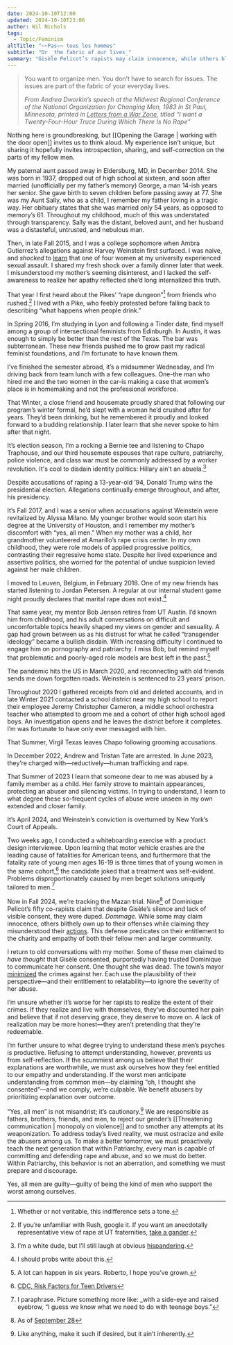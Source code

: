 ```yaml
---
date: 2024-10-10T12:00
updated: 2024-10-10T23:06
author: Wil Nichols
tags:
  - Topic/Feminism
altTitle: "~~Pas~~ tous les hommes"
subtitle: "Or _the fabric of our lives_"
summary: "Gisèle Pelicot’s rapists may claim innocence, while others blithely own up to their offenses. This defense predicates on their entitlement to the charity and empathy of both their fellow men and larger community."
---
```


> You want to organize men. You don’t have to search for issues. The issues are part of the fabric of your everyday lives.
>
> <cite>From Andrea Dworkin’s speech at the Midwest Regional Conference of the National Organization for Changing Men, 1983 in St Paul, Minnesota, printed in <u>Letters from a War Zone</u>, titled “I want a Twenty-Four-Hour Truce During Which There Is No Rape”</cite>

Nothing here is groundbreaking, but [[Opening the Garage | working with the door open]] invites us to think aloud. My experience isn’t unique, but sharing it hopefully invites introspection, sharing, and self-correction on the parts of my fellow men.

My paternal aunt passed away in Eldersburg, MD, in December 2014. She was born in 1937, dropped out of high school at sixteen, and soon after married (unofficially per my father’s memory) George, a man 14-ish years her senior. She gave birth to seven children before passing away at 77. She was my Aunt Sally, who as a child, I remember my father loving in a tragic way. Her obituary states that she was married only 54 years, as opposed to memory’s 61. Throughout my childhood, much of this was understated through transparency. Sally was the distant, beloved aunt, and her husband was a distasteful, untrusted, and nebulous man.

Then, in late Fall 2015, and I was a college sophomore when Ambra Gutierrez’s allegations against Harvey Weinstein first surfaced. I was naive, and _shocked_ to [learn](https://news.utexas.edu/2015/09/21/campus-sexual-assault-survey-details-prevalence-at-ut-austin/) that one of four women at my university experienced sexual assault. I shared my fresh shock over a family dinner later that week. I misunderstood my mother’s seeming disinterest, and I lacked the self-awareness to realize her apathy reflected she’d long internalized this truth.

That year I first heard about the Pikes’ “rape dungeon”[^1] from friends who rushed.[^2] I lived with a Pike, who feebly protested before falling back to describing “what happens when people drink.”

In Spring 2016, I’m studying in Lyon and following a Tinder date, find myself among a group of intersectional feminists from Edinburgh. In Austin, it was enough to simply be better than the rest of the Texas. The bar was subterranean. These new friends pushed me to grow past my radical feminist foundations, and I’m fortunate to have known them.

I’ve finished the semester abroad, it’s a midsummer Wednesday, and I’m driving back from team lunch with a few colleagues. One-the man who hired me and the two women in the car-is making a case that women’s place is in homemaking and not the professional workforce.

That Winter, a close friend and housemate proudly shared that following our program’s winter formal, he’d slept with a woman he’d crushed after for years. They’d been drinking, but he remembered it proudly and looked forward to a budding relationship. I later learn that she never spoke to him after that night.

It’s election season, I’m a rocking a Bernie tee and listening to Chapo Traphouse, and our third housemate espouses that rape culture, patriarchy, police violence, and class war must be commonly addressed by a worker revolution. It's cool to disdain identity politics: Hillary ain't an abuela.[^3]

Despite accusations of raping a 13-year-old ’94, Donald Trump wins the presidential election. Allegations continually emerge throughout, and after, his presidency.

It’s Fall 2017, and I was a senior when accusations against Weinstein were revitalized by Alyssa Milano. My younger brother would soon start his degree at the University of Houston, and I remember my mother’s discomfort with “yes, all men.” When my mother was a child, her grandmother volunteered at Amarillo’s rape crisis center. In my own childhood, they were role models of applied progressive politics, contrasting their regressive home state. Despite her lived experience and assertive politics, she worried for the potential of undue suspicion levied against her male children.

I moved to Leuven, Belgium, in February 2018. One of my new friends has started listening to Jordan Petersen. A regular at our internal student game night proudly declares that marital rape does not exist.[^4]

That same year, my mentor Bob Jensen retires from UT Austin. I’d known him from childhood, and his adult conversations on difficult and uncomfortable topics heavily shaped my views on gender and sexuality. A gap had grown between us as his distrust for what he called “transgender ideology” became a bullish disdain. With increasing difficulty I continued to engage him on pornography and patriarchy. I miss Bob, but remind myself that problematic and poorly-aged role models are best left in the past.[^5]

The pandemic hits the US in March 2020, and reconnecting with old friends sends me down forgotten roads.  Weinstein is sentenced to 23 years’ prison.

Throughout 2020 I gathered receipts from old and deleted accounts, and in late Winter 2021 contacted a school district near my high school to report their employee Jeremy Christopher Cameron, a middle school orchestra teacher who attempted to groom me and a cohort of other high school aged boys. An investigation opens and he leaves the district before it completes. I’m was fortunate to have only ever messaged with him.

That Summer, Virgil Texas leaves Chapo following grooming accusations.

In December 2022, Andrew and Tristan Tate are arrested. In June 2023, they’re charged with—reductively—human trafficking and rape.

That Summer of 2023 I learn that someone dear to me was abused by a family member as a child. Her family strove to maintain appearances, protecting an abuser and silencing victims. In trying to understand, I learn to what degree these so-frequent cycles of abuse were unseen in my own extended and closer family.

It’s April 2024, and Weinstein’s conviction is overturned by New York’s Court of Appeals.

Two weeks ago, I conducted a whiteboarding exercise with a product design interviewee. Upon learning that motor vehicle crashes are the leading cause of fatalities for American teens, and furthermore that the fatality rate of young men ages 16-19 is three times that of young women in the same cohort,[^6] the candidate joked that a treatment was self-evident. Problems disproportionately caused by men beget solutions uniquely tailored to men.[^7]

Now in Fall 2024, we’re tracking the Mazan trial. Nine[^8] of Dominique Pelicot’s fifty co-rapists claim that despite Gisèle’s silence and lack of visible consent, they were duped. _Dommage._ While some may claim innocence, others blithely own up to their offenses while claiming they misunderstood their [actions](https://www.lemonde.fr/en/france/article/2024/10/04/french-mass-rape-trial-public-and-press-allowed-to-see-video-evidence_6728201_7.html). This defense predicates on their entitlement to the charity and empathy of both their fellow men and larger community. 

I return to old conversations with my mother. Some of these men claimed to _have thought_ that Gisèle consented, purportedly having trusted Dominique to communicate her consent. One thought she was dead. The town’s mayor [minimized](https://apnews.com/article/france-rape-trial-mayor-apologies-6d740afb0dfc638123473d93963cb7d4) the crimes against her. Each use the plausibility of their perspective—and their entitlement to relatability—to ignore the severity of her abuse.

I’m unsure whether it’s worse for her rapists to realize the extent of their crimes. If they realize and live with themselves, they’ve discounted her pain and believe that if not deserving grace, they deserve to move on. A lack of realization may be more honest—they aren’t pretending that they’re redeemable.

I’m further unsure to what degree trying to understand these men’s psyches is productive. Refusing to attempt understanding, however, prevents us from self-reflection. If the scummiest among us believe that their explanations are worthwhile, we must ask ourselves how they feel entitled to our empathy and understanding. If the worst men anticipate understanding from common men—by claiming “oh, I thought she consented”—and we comply, we’re culpable. We benefit abusers by prioritizing explanation over outcome.

“Yes, all men” is not misandrist; it’s cautionary.[^9] We are responsible as fathers, brothers, friends, and men, to reject our gender’s [[Threatening communication | monopoly on violence]] and to smother any attempts at its weaponization. To address today’s lived reality, we must ostracize and exile the abusers among us. To make a better tomorrow, we must proactively teach the next generation that within Patriarchy, every man is capable of committing and defending rape and abuse, and so we must do better. Within Patriarchy, this behavior is not an aberration, and something we must prepare and discourage.

Yes, all men are guilty—guilty of being the kind of men who support the worst among ourselves. 

[^1]: Whether or not veritable, this indifference sets a tone.
[^2]: If you’re unfamiliar with Rush, google it. If you want an anecdotally representative view of rape at UT fraternities, [take a gander](https://www.reddit.com/r/UTAustin/comments/w5fgwp/i_do_not_want_to_rush_for_a_fraternity_with_a/). 
[^3]: I’m a white dude, but I’ll still laugh at obvious [hispandering](https://www.wnyc.org/story/memeoftheweek-hillary-clinton-not-quite-an-abuela/).
[^4]: I should probs write about this.
[^5]: A lot can happen in six years. Roberto, I hope you’ve grown.
[^6]: [CDC, Risk Factors for Teen Drivers](https://www.cdc.gov/teen-drivers/risk-factors/index.html#cdc_risk_factors_who-whos-at-risk)
[^7]: I paraphrase. Picture something more like: _with a side-eye and raised eyebrow, “I guess we know what we need to do with teenage boys.”
[^8]: As of [September 28](https://www.lemonde.fr/en/france/article/2024/09/28/french-mass-rape-trial-defendants-claim-they-didn-t-intend-to-rape-gisele-pelicot_6727587_7.html)
[^9]: Like anything, make it such if desired, but it ain’t inherently.
